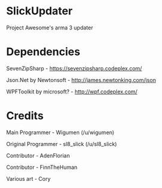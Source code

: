 SlickUpdater
============

Project Awesome's arma 3 updater

Dependencies
============
SevenZipSharp - https://sevenzipsharp.codeplex.com/

Json.Net by Newtonsoft - http://james.newtonking.com/json

WPFToolkit by microsoft? - http://wpf.codeplex.com/

Credits
============
Main Programmer - Wigumen (/u/wigumen)

Original Programmer - sl8_slick (/u/sl8_slick)

Contributor - AdenFlorian

Contributor - FinnTheHuman

Various art - Cory
